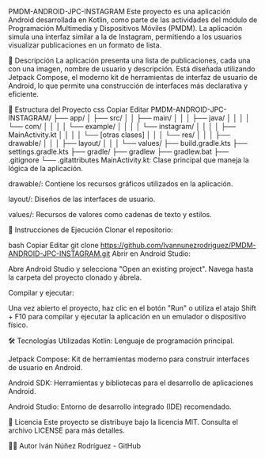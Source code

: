 PMDM-ANDROID-JPC-INSTAGRAM
Este proyecto es una aplicación Android desarrollada en Kotlin, como parte de las actividades del módulo de Programación Multimedia y Dispositivos Móviles (PMDM). La aplicación simula una interfaz similar a la de Instagram, permitiendo a los usuarios visualizar publicaciones en un formato de lista.

🧠 Descripción
La aplicación presenta una lista de publicaciones, cada una con una imagen, nombre de usuario y descripción. Está diseñada utilizando Jetpack Compose, el moderno kit de herramientas de interfaz de usuario de Android, lo que permite una construcción de interfaces más declarativa y eficiente.

📁 Estructura del Proyecto
css
Copiar
Editar
PMDM-ANDROID-JPC-INSTAGRAM/
├── app/
│   ├── src/
│   │   ├── main/
│   │   │   ├── java/
│   │   │   │   └── com/
│   │   │   │       └── example/
│   │   │   │           └── instagram/
│   │   │   │               ├── MainActivity.kt
│   │   │   │               └── [otras clases]
│   │   │   └── res/
│   │   │       ├── drawable/
│   │   │       ├── layout/
│   │   │       └── values/
├── build.gradle.kts
├── settings.gradle.kts
├── gradle/
├── gradlew
├── gradlew.bat
├── .gitignore
└── .gitattributes
MainActivity.kt: Clase principal que maneja la lógica de la aplicación.

drawable/: Contiene los recursos gráficos utilizados en la aplicación.

layout/: Diseños de las interfaces de usuario.

values/: Recursos de valores como cadenas de texto y estilos.

🚀 Instrucciones de Ejecución
Clonar el repositorio:

bash
Copiar
Editar
git clone https://github.com/Ivannunezrodriguez/PMDM-ANDROID-JPC-INSTAGRAM.git
Abrir en Android Studio:

Abre Android Studio y selecciona "Open an existing project". Navega hasta la carpeta del proyecto clonado y ábrela.

Compilar y ejecutar:

Una vez abierto el proyecto, haz clic en el botón "Run" o utiliza el atajo Shift + F10 para compilar y ejecutar la aplicación en un emulador o dispositivo físico.

🛠️ Tecnologías Utilizadas
Kotlin: Lenguaje de programación principal.

Jetpack Compose: Kit de herramientas moderno para construir interfaces de usuario en Android.

Android SDK: Herramientas y bibliotecas para el desarrollo de aplicaciones Android.

Android Studio: Entorno de desarrollo integrado (IDE) recomendado.

📄 Licencia
Este proyecto se distribuye bajo la licencia MIT. Consulta el archivo LICENSE para más detalles.

👨‍💻 Autor
Iván Núñez Rodríguez - GitHub
